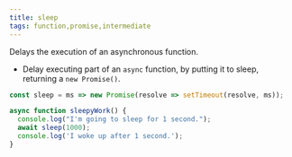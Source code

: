 ```yaml
---
title: sleep
tags: function,promise,intermediate
---
```


Delays the execution of an asynchronous function.

- Delay executing part of an `async` function, by putting it to sleep, returning a `new Promise()`.

```js
const sleep = ms => new Promise(resolve => setTimeout(resolve, ms));
```

```js
async function sleepyWork() {
  console.log("I'm going to sleep for 1 second.");
  await sleep(1000);
  console.log('I woke up after 1 second.');
}
```
